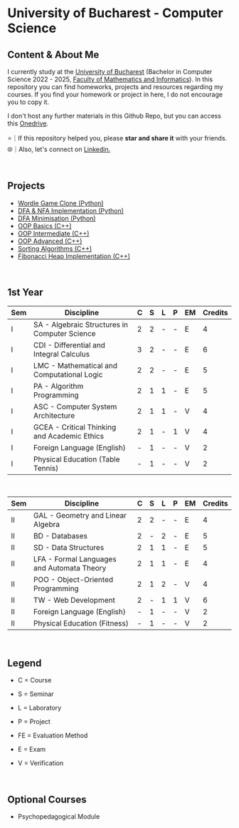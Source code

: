 # University of Bucharest - Computer Science

## Content & About Me

I currently study at the [University of Bucharest](https://unibuc.ro/student-ub/) (Bachelor in Computer Science 2022 - 2025, [Faculty of Mathematics and Informatics](https://fmi.unibuc.ro/)). In this repository you can find homeworks, projects and resources regarding my courses. If you find your homework or project in here, I do not encourage you to copy it.

I don't host any further materials in this Github Repo, but you can access this [Onedrive](https://onedrive.live.com/?authkey=%21ADIdim6u6%5FcQOgU&id=B32B3D474907C551%2126888&cid=B32B3D474907C551).

⭐｜If this repository helped you, please **star and share it** with your friends. <br>
🌐｜Also, let's connect on [Linkedin.](https://www.linkedin.com/in/alxcraciun/) 

<br>

## Projects

- [Wordle Game Clone (Python)](https://github.com/alxcraciun/wordle)
- [DFA & NFA Implementation (Python)]()
- [DFA Minimisation (Python)](https://github.com/alxcraciun/dfa_minimisation)
- [OOP Basics (C++)]()
- [OOP Intermediate (C++)]()
- [OOP Advanced (C++)]()
- [Sorting Algorithms (C++)]()
- [Fibonacci Heap Implementation (C++)]()

<br>

## 1st Year

| Sem | Discipline                                    | C   | S   | L   | P   | EM  | Credits |
| --- | --------------------------------------------- | --- | --- | --- | --- | --- | ------- |
| I   | SA - Algebraic Structures in Computer Science | 2   | 2   | \-  | \-  | E   | 4       |
| I   | CDI - Differential and Integral Calculus      | 3   | 2   | \-  | \-  | E   | 6       |
| I   | LMC - Mathematical and Computational Logic    | 2   | 2   | \-  | \-  | E   | 5       |
| I   | PA - Algorithm Programming                    | 2   | 1   | 1   | \-  | E   | 5       |
| I   | ASC - Computer System Architecture            | 2   | 1   | 1   | \-  | V   | 4       |
| I   | GCEA - Critical Thinking and Academic Ethics  | 2   | 1   | \-  | 1   | V   | 4       |
| I   | Foreign Language (English)                    | \-  | 1   | \-  | \-  | V   | 2       |
| I   | Physical Education (Table Tennis)             | \-  | 1   | \-  | \-  | V   | 2       |

<br>

| Sem | Discipline                                 | C   | S   | L   | P   | EM  | Credits |
| --- | ------------------------------------------ | --- | --- | --- | --- | --- | ------- |
| II  | GAL - Geometry and Linear Algebra          | 2   | 2   | \-  | \-  | E   | 4       |
| II  | BD - Databases                             | 2   | \-  | 2   | \-  | E   | 5       |
| II  | SD - Data Structures                       | 2   | 1   | 1   | \-  | E   | 5       |
| II  | LFA - Formal Languages and Automata Theory | 2   | 1   | 1   | \-  | E   | 4       |
| II  | POO - Object-Oriented Programming          | 2   | 1   | 2   | \-  | V   | 4       |
| II  | TW - Web Development                       | 2   | \-  | 1   | 1   | V   | 6       |
| II  | Foreign Language (English)                 | \-  | 1   | \-  | \-  | V   | 2       |
| II  | Physical Education (Fitness)               | \-  | 1   | \-  | \-  | V   | 2       |

<br>

## Legend

- C = Course
- S = Seminar
- L = Laboratory
- P = Project
  
- FE = Evaluation Method
- E = Exam
- V = Verification

<br>

## Optional Courses
- Psychopedagogical Module
